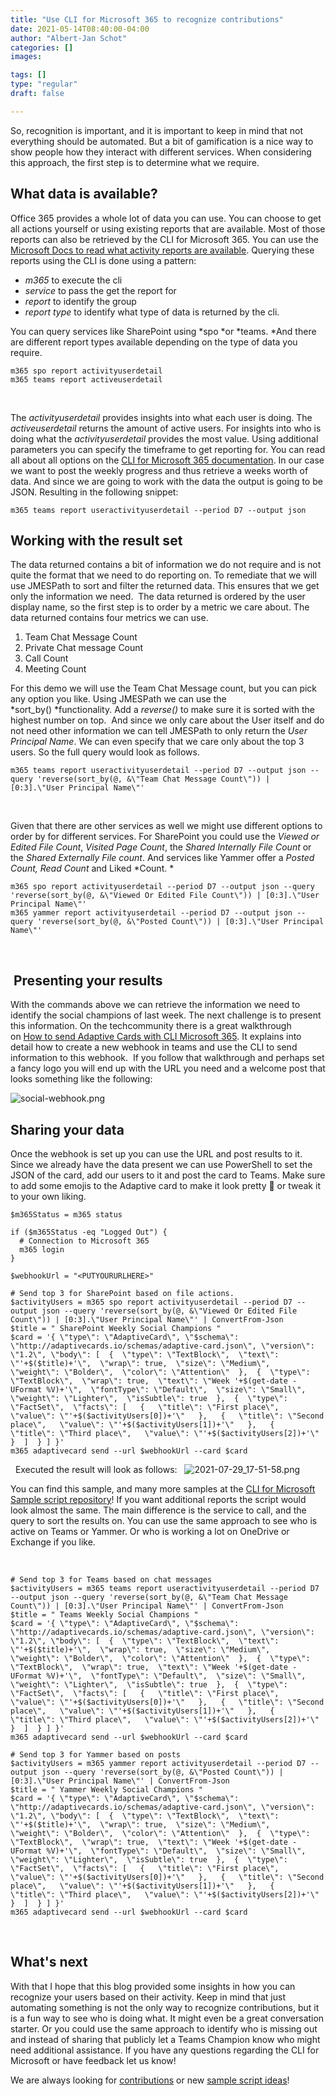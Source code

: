 ```yaml
---
title: "Use CLI for Microsoft 365 to recognize contributions"
date: 2021-05-14T08:40:00-04:00
author: "Albert-Jan Schot"
categories: []
images:

tags: []
type: "regular"
draft: false

---
```


So, recognition is important, and it is important to keep in mind that
not everything should be automated. But a bit of gamification is a nice
way to show people how they interact with different services. When
considering this approach, the first step is to determine what we
require. 

## What data is available?  

Office 365 provides a whole lot of data you can use. You can choose to
get all actions yourself or using existing reports that are available.
Most of those reports can also be retrieved by the CLI for Microsoft
365. You can use the [Microsoft Docs to read what activity reports are
available](https://docs.microsoft.com/en-us/microsoft-365/admin/activity-reports/activity-reports?view=o365-worldwide "Microsoft Docs to read what activity reports are available").
Querying these reports using the CLI is done using a pattern: 

-   *m365* to execute the cli
-   *service* to pass the get the report for
-   *report* to identify the group 
-   *report type* to identify what type of data is returned by the cli. 

You can query services like SharePoint using *spo *or *teams. *And there
are different report types available depending on the type of data you
require. 
 

``` {.lia-code-sample .language-bash}
m365 spo report activityuserdetail
m365 teams report activeuserdetail 
```
 

The *activityuserdetail* provides insights into what each user is doing.
The *activeuserdetail* returns the amount of active users. For insights
into who is doing what the *activityuserdetail* provides the most value.
Using additional parameters you can specify the timeframe to get
reporting for. You can read all about all options on the [CLI for
Microsoft 365
documentation](https://pnp.github.io/cli-microsoft365/cmd/tenant/report/report-activeusercounts/ "CLI for Microsoft 365 documentation").
In our case we want to post the weekly progress and thus retrieve a
weeks worth of data. And since we are going to work with the data the
output is going to be JSON. Resulting in the following snippet: 

``` {.lia-code-sample .language-bash}
m365 teams report useractivityuserdetail --period D7 --output json
```

## Working with the result set 

The data returned contains a bit of information we do not require and is
not quite the format that we need to do reporting on. To remediate that
we will use JMESPath to sort and filter the returned data. This ensures
that we get only the information we need. 
The data returned is ordered by the user display name, so the first step
is to order by a metric we care about. The data returned contains four
metrics we can use.

1.  Team Chat Message Count
2.  Private Chat message Count
3.  Call Count
4.  Meeting Count

For this demo we will use the Team Chat Message count, but you can pick
any option you like. Using JMESPath we can use the
*sort_by() *functionality. Add a *reverse()* to make sure it is sorted
with the highest number on top.  And since we only care about the User
itself and do not need other information we can tell JMESPath to only
return the *User Principal Name*. We can even specify that we care only
about the top 3 users. So the full query would look as follows. 
 

``` {.lia-code-sample .language-bash}
m365 teams report useractivityuserdetail --period D7 --output json --query 'reverse(sort_by(@, &\"Team Chat Message Count\")) | [0:3].\"User Principal Name\"'
```
 

Given that there are other services as well we might use different
options to order by for different services. For SharePoint you could use
the *Viewed or Edited File Count*, *Visited Page Count*, the *Shared
Internally File Count* or the *Shared Externally File count*. And
services like Yammer offer a *Posted Count, Read Count* and Liked
*Count. *
 

``` {.lia-code-sample .language-bash}
m365 spo report activityuserdetail --period D7 --output json --query 'reverse(sort_by(@, &\"Viewed Or Edited File Count\")) | [0:3].\"User Principal Name\"'
m365 yammer report activityuserdetail --period D7 --output json --query 'reverse(sort_by(@, &\"Posted Count\")) | [0:3].\"User Principal Name\"'
```
 

##  Presenting your results 

With the commands above we can retrieve the information we need to
identify the social champions of last week. The next challenge is to
present this information. On the techcommunity there is a great
walkthrough on [How to send Adaptive Cards with CLI Microsoft
365](https://techcommunity.microsoft.com/t5/microsoft-365-pnp-blog/how-to-send-adaptive-cards-with-cli-microsoft-365/ba-p/2143466 "How to send Adaptive Cards with CLI Microsoft 365").
It explains into detail how to create a new webhook in teams and use the
CLI to send information to this webhook.  If you follow that walkthrough
and perhaps set a fancy logo you will end up with the URL you need and a
welcome post that looks something like the following: 

![social-webhook.png](https://techcommunity.microsoft.com/t5/image/serverpage/image-id/299219iA1191C410B1AE7EF/image-size/large?v=v2&px=999 "social-webhook.png")

## Sharing your data 

Once the webhook is set up you can use the URL and post results to it.
Since we already have the data present we can use PowerShell to set the
JSON of the card, add our users to it and post the card to Teams. Make
sure to add some emojis to the Adaptive card to make it look pretty 🦾
or tweak it to your own liking. 
 
``` {.lia-code-sample .language-bash}
$m365Status = m365 status

if ($m365Status -eq "Logged Out") {
  # Connection to Microsoft 365
  m365 login
}

$webhookUrl = "<PUTYOURURLHERE>"

# Send top 3 for SharePoint based on file actions.
$activityUsers = m365 spo report activityuserdetail --period D7 --output json --query 'reverse(sort_by(@, &\"Viewed Or Edited File Count\")) | [0:3].\"User Principal Name\"' | ConvertFrom-Json
$title = " SharePoint Weekly Social Champions "
$card = '{ \"type\": \"AdaptiveCard\", \"$schema\": \"http://adaptivecards.io/schemas/adaptive-card.json\", \"version\": \"1.2\", \"body\": [  {  \"type\": \"TextBlock\",  \"text\": \"'+$($title)+'\",  \"wrap\": true,  \"size\": \"Medium\",  \"weight\": \"Bolder\",  \"color\": \"Attention\"  },  {  \"type\": \"TextBlock\",  \"wrap\": true,  \"text\": \"Week '+$(get-date -UFormat %V)+'\",  \"fontType\": \"Default\",  \"size\": \"Small\",  \"weight\": \"Lighter\",  \"isSubtle\": true  },  {  \"type\": \"FactSet\",  \"facts\": [   {   \"title\": \"First place\",   \"value\": \"'+$($activityUsers[0])+'\"   },   {   \"title\": \"Second place\",   \"value\": \"'+$($activityUsers[1])+'\"   },   {   \"title\": \"Third place\",   \"value\": \"'+$($activityUsers[2])+'\"   }  ]  } ] }'
m365 adaptivecard send --url $webhookUrl --card $card
```
 
Executed the result will look as follows:  
![2021-07-29_17-51-58.png](https://techcommunity.microsoft.com/t5/image/serverpage/image-id/299220i27CF4CD57EEA3ED7/image-size/large?v=v2&px=999 "2021-07-29_17-51-58.png")


You can find this sample, and many more samples at the [CLI for
Microsoft Sample script
repository](https://pnp.github.io/cli-microsoft365/sample-scripts/ "CLI for Microsoft Sample script repository")!
If you want additional reports the script would look almost the same.
The main difference is the service to call, and the query to sort the
results on. You can use the same approach to see who is active on Teams
or Yammer. Or who is working a lot on OneDrive or Exchange if you like. 

 

``` {.lia-code-sample .language-bash}
# Send top 3 for Teams based on chat messages
$activityUsers = m365 teams report useractivityuserdetail --period D7 --output json --query 'reverse(sort_by(@, &\"Team Chat Message Count\")) | [0:3].\"User Principal Name\"' | ConvertFrom-Json
$title = " Teams Weekly Social Champions "
$card = '{ \"type\": \"AdaptiveCard\", \"$schema\": \"http://adaptivecards.io/schemas/adaptive-card.json\", \"version\": \"1.2\", \"body\": [  {  \"type\": \"TextBlock\",  \"text\": \"'+$($title)+'\",  \"wrap\": true,  \"size\": \"Medium\",  \"weight\": \"Bolder\",  \"color\": \"Attention\"  },  {  \"type\": \"TextBlock\",  \"wrap\": true,  \"text\": \"Week '+$(get-date -UFormat %V)+'\",  \"fontType\": \"Default\",  \"size\": \"Small\",  \"weight\": \"Lighter\",  \"isSubtle\": true  },  {  \"type\": \"FactSet\",  \"facts\": [   {   \"title\": \"First place\",   \"value\": \"'+$($activityUsers[0])+'\"   },   {   \"title\": \"Second place\",   \"value\": \"'+$($activityUsers[1])+'\"   },   {   \"title\": \"Third place\",   \"value\": \"'+$($activityUsers[2])+'\"   }  ]  } ] }'
m365 adaptivecard send --url $webhookUrl --card $card

# Send top 3 for Yammer based on posts
$activityUsers = m365 yammer report activityuserdetail --period D7 --output json --query 'reverse(sort_by(@, &\"Posted Count\")) | [0:3].\"User Principal Name\"' | ConvertFrom-Json
$title = " Yammer Weekly Social Champions "
$card = '{ \"type\": \"AdaptiveCard\", \"$schema\": \"http://adaptivecards.io/schemas/adaptive-card.json\", \"version\": \"1.2\", \"body\": [  {  \"type\": \"TextBlock\",  \"text\": \"'+$($title)+'\",  \"wrap\": true,  \"size\": \"Medium\",  \"weight\": \"Bolder\",  \"color\": \"Attention\"  },  {  \"type\": \"TextBlock\",  \"wrap\": true,  \"text\": \"Week '+$(get-date -UFormat %V)+'\",  \"fontType\": \"Default\",  \"size\": \"Small\",  \"weight\": \"Lighter\",  \"isSubtle\": true  },  {  \"type\": \"FactSet\",  \"facts\": [   {   \"title\": \"First place\",   \"value\": \"'+$($activityUsers[0])+'\"   },   {   \"title\": \"Second place\",   \"value\": \"'+$($activityUsers[1])+'\"   },   {   \"title\": \"Third place\",   \"value\": \"'+$($activityUsers[2])+'\"   }  ]  } ] }'
m365 adaptivecard send --url $webhookUrl --card $card
```
 
## What\'s next 

With that I hope that this blog provided some insights in how you can
recognize your users based on their activity. Keep in mind that just
automating something is not the only way to recognize contributions, but
it is a fun way to see who is doing what. It might even be a great
conversation starter. Or you could use the same approach to identify who
is missing out and instead of sharing that publicly let a Teams Champion
know who might need additional assistance. If you have any questions
regarding the CLI for Microsoft or have feedback let us know! 

We are
always looking for
[contributions](https://github.com/pnp/cli-microsoft365/issues "contributions")
or new [sample script
ideas](https://aka.ms/cli-m365/new-sample-script "CLI for Microsoft 365 sample script ideas")! 

